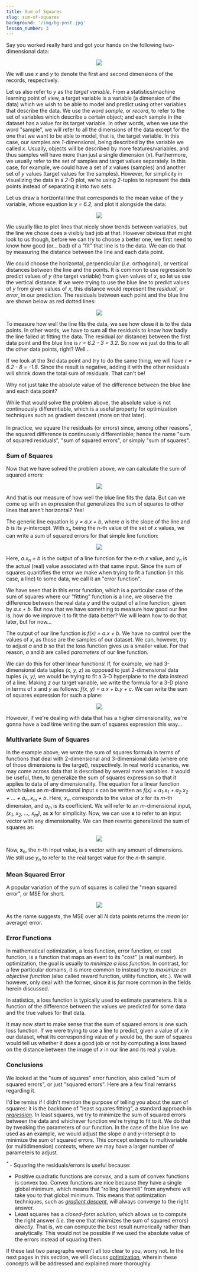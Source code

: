 ```yaml
---
title: Sum of Squares
slug: sum-of-squares
background: '/img/bg-post.jpg'
lesson_number: 3
---
```



Say you worked really hard and got your hands on the following two-dimensional data:

<p align="center">
	<img src="/img/learning/prerequisites/sum-of-squares/sum_of_squares_1.png"/>
</p>

We will use *x* and *y* to denote the first and second dimensions of the records, respectively.

Let us also refer to *y* as the *target variable*. From a statistics/machine learning point of view, a target variable is a variable (a dimension of the data) which we wish to be able to model and predict using other variables that describe the data. We use the word *sample*, or *record*, to refer to the set of variables which describe a certain object; and each sample in the dataset has a value for its target variable. In other words, when we use the word "sample", we will refer to all the dimensions of the data except for the one that we want to be able to model, that is, the target variable. In this case, our samples are *1*-dimensional, being described by the variable we called *x*. Usually, objects will be described by more features/variables, and thus samples will have more than just a single dimension (*x*). Furthermore, we usually refer to the set of samples and target values separately. In this case, for example, we could have a set of *x* values (samples) and another set of *y* values (target values for the samples). However, for simplicity in visualizing the data in a *2*-D plot, we're using *2*-tuples to represent the data points instead of separating it into two sets.

Let us draw a horizontal line that corresponds to the mean value of the *y* variable, whose equation is *y = 6.2*, and plot it alongside the data:

<p align="center">
	<img src="/img/learning/prerequisites/sum-of-squares/sum_of_squares_2.png"/>
</p>

We usually like to plot lines that nicely show trends between variables, but the line we chose does a visibly bad job at that. However obvious that might look to us though, before we can try to choose a better one, we first need to know how good (or... bad) of a "fit" that line is to the data. We can do that by measuring the distance between the line and each data point.

We could choose the horizontal, perpendicular (*i.e.* orthogonal), or vertical distances between the line and the points. It is common to use regression to predict values of *y* (the target variable) from given values of *x*, so let us use the vertical distance. If we were trying to use the blue line to predict values of *y* from given values of *x*, this distance would represent the	*residual*, or *error*, in our prediction. The residuals between each point and the blue line are shown below as red dotted lines:

<p align="center">
	<img src="/img/learning/prerequisites/sum-of-squares/sum_of_squares_3.png"/>
</p>

To measure how well the line fits the data, we see how close it is to the data points. In other words, we have to sum all the residuals to know how badly the line failed at fitting the data. The residual (or distance) between the first data point and the blue line is *r = 6.2 - 3 = 3.2*. So now we just do this to all the other data points, right? Well...

If we look at the 3rd data point and try to do the same thing, we will have *r = 6.2 - 8 = -1.8*. Since the result is negative, adding it with the other residuals will shrink down the total sum of residuals. That can't be!

Why not just take the absolute value of the difference between the blue line and each data point?

While that would solve the problem above, the absolute value is not continuously differentiable, which is a useful property for optimization techniques such as gradient descent (more on that later).

In practice, we square the residuals (or errors) since, among other reasons<sup>*\**</sup>, the squared difference is continuously differentiable; hence the name "sum of squared residuals", "sum of squared errors", or simply "sum of squares".

### Sum of Squares

Now that we have solved the problem above, we can calculate the sum of squared errors:

<p align="center">
	<img src="/img/learning/prerequisites/sum-of-squares/sum_of_squares_4.png"/>
</p>

And that is our measure of how well the blue line fits the data. But can we come up with an expression that generalizes the sum of squares to other lines that aren't horizontal? Yes!

The generic line equation is *y = a.x + b*, where *a* is the slope of the line and *b* is its *y*-intercept. With *x<sub>n</sub>* being the *n*-th value of the set of *x* values, we can write a sum of squared errors for that simple line function:

<p align="center">
	<img src="/img/learning/prerequisites/sum-of-squares/sum_of_squares_5.png"/>
</p>

Here, *a.x<sub>n</sub> + b* is the output of a line function for the *n*-th *x* value, and *y<sub>n</sub>* is the actual (real) value associated with that same input. Since the sum of squares quantifies the error we make when trying to fit a function (in this case, a line) to some data, we call it an "error function".

We have seen that in this error function, which is a particular case of the sum of squares where our "fitting" function is a line, we observe the difference between the real data *y* and the output of a line function, given by *a.x + b*. But now that we have something to measure how good our line is, how do we improve it to fit the data better? We will learn how to do that later, but for now...

The output of our line function is *f(x) = a.x + b*. We have no control over the values of *x*, as those are the samples of our dataset. We can, however, try to adjust *a* and *b* so that the loss function gives us a smaller value. For that reason, *a* and *b* are called *parameters* of our line function.

We can do this for other linear functions! If, for example, we had 3-dimensional data tuples *(x, y, z)* as opposed to just 2-dimensional data tuples *(x, y)*, we would be trying to fit a 3-D hyperplane to the data instead of a line. Making *z* our target variable, we write the formula for a 3-D plane in terms of *x* and *y* as follows: *f(x, y) = a.x + b.y + c*. We can write the sum of squares expression for such a plane:

<p align="center">
	<img src="/img/learning/prerequisites/sum-of-squares/sum_of_squares_6.png"/>
</p>

However, if we're dealing with data that has a higher dimensionality, we're gonna have a bad time writing the sum of squares expression this way...

### Multivariate Sum of Squares

In the example above, we wrote the sum of squares formula in terms of functions that deal with 2-dimensional and 3-dimensional data (where one of those dimensions is the target), respectively. In real world scenarios, we may come across data that is described by several more variables. It would be useful, then, to generalize the sum of squares expression so that it applies to data of any dimensionality. The equation for a linear function which takes an *m*-dimensional input *x* can be written as *f(x) = a<sub>1</sub>.x<sub>1</sub> + a<sub>2</sub>.x<sub>2</sub> + ... + a<sub>m</sub>.x<sub>m</sub> + b*. Here, *x<sub>m</sub>* corresponds to the value of *x* for its *m*-th dimension, and *a<sub>m</sub>* is its coefficient. We will refer to an *m*-dimensional input, *(x<sub>1</sub>, x<sub>2</sub>, ..., x<sub>m</sub>)*, as **x** for simplicity. Now, we can use **x** to refer to an input vector with any dimensionality. We can then rewrite generalized the sum of squares as:

<p align="center">
	<img src="/img/learning/prerequisites/sum-of-squares/sum_of_squares_7.png"/>
</p>

Now, **x**<sub>*n*</sub>, the *n*-th input value, is a vector with any amount of dimensions. We still use *y<sub>n</sub>* to refer to the real target value for the *n*-th sample.

### Mean Squared Error

A popular variation of the sum of squares is called the "mean squared error", or MSE for short.

<p align="center">
	<img src="/img/learning/prerequisites/sum-of-squares/sum_of_squares_8.png"/>
</p>

As the name suggests, the MSE over all *N* data points returns the *mean* (or average) error.

### Error Functions

In mathematical optimization, a loss function, error function, or cost function, is a function that maps an event to its "cost" (a real number). In optimization, the goal is usually to *minimize a loss function*. In contrast, for a few particular domains, it is more common to instead try to *maximize an objective function* (also called reward function, utility function, etc.). We will however, only deal with the former, since it is *far* more common in the fields herein discussed.

In statistics, a loss function is typically used to estimate parameters. It is a function of the difference between the values we predicted for some data and the true values for that data.

It may now start to make sense that the sum of squared errors is one such loss function. If we were trying to use a line to predict, given a value of *x* in our dataset, what its corresponding value of *y* would be, the sum of squares would tell us whether it does a good job or not by computing a loss based on the distance between the image of *x* in our line and its real *y* value.

### Conclusions

We looked at the "sum of squares" error function, also called "sum of squared errors", or just "squared errors". Here are a few final remarks regarding it.

I'd be remiss if I didn't mention the purpose of telling you about the sum of squares: it is the backbone of "least squares fitting", a standard approach in [*regression*](/learning/machine-learning/linear-regression). In least squares, we try to minimize the sum of squared errors between the data and whichever function we're trying to fit to it. We do that by tweaking the parameters of our function. In the case of the blue line we used as an example, we would adjust the slope *a* and *y*-intersept *b* to minimize the sum of squared errors. This concept extends to multivariable (or multidimension) contexts, where we may have a larger number of parameters to adjust.

<sup>*\**</sup> - Squaring the residuals/errors is useful because:
- Positive quadratic functions are *convex*, and a sum of convex functions is convex too. Convex functions are nice because they have a single global minimum, which means that "rolling downhill" from anywhere will take you to that global minimum. This means that optimization techniques, such as [*gradient descent*](/learning/prerequisites/gradient-descent), will always converge to the right answer.
- Least squares has a *closed-form solution*, which allows us to compute the right answer (*i.e.* the one that minimizes the sum of squared errors) *directly*. That is, we can compute the best result numerically rather than analytically. This would not be possible if we used the absolute value of the errors instead of squaring them.

If these last two paragraphs weren't all too clear to you, worry not. In the next pages in this section, we will discuss [optimization](/learning/prerequisites/optimization), wherein these concepts will be addressed and explained more thoroughly.
